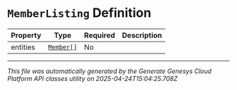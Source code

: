 # `MemberListing` Definition

| Property | Type | Required | Description |
|----------|------|----------|-------------|
| entities | [`Member[]`](member-definition.md) | No |  |

---

*This file was automatically generated by the Generate Genesys Cloud Platform API classes utility on 2025-04-24T15:04:25.708Z*